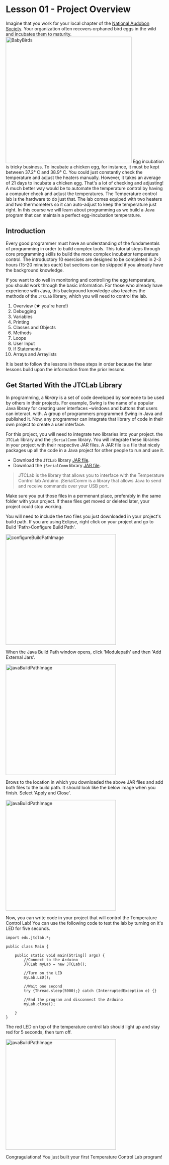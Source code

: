 # Lesson 01 - Project Overview
Imagine that you work for your local chapter of the [National Audobon Society](https://www.audubon.org/). Your organization often recovers orphaned bird eggs in the wild and incubates them to maturity. 
<img src="https://i.imgur.com/A4YW8qP.jpg" alt="BabyBirds" width="400
"/>
Egg incubation is tricky business. To incubate a chicken egg, for instance, it must be kept between 37.2° C and 38.9° C. You could just constantly check the temperature and adjust the heaters manually. However, it takes an average of 21 days to incubate a chicken egg. That's a lot of checking and adjusting! A much better way would be to automate the temperature control by having a computer check and adjust the temperatures. The Temperature control lab is the hardware to do just that. The lab comes equiped with two heaters and two thermometers so it can auto-adjust to keep the temperature just right. In this course we will learn about programming as we build a Java program that can maintain a perfect egg-incubation temperature.

## Introduction
Every good programmer must have an understanding of the fundamentals of programming in order to build complex tools. This tutorial steps through core programming skills to build the more complex incubator temperature control. The introductory 10 exercises are designed to be completed in 2-3 hours (15-20 minutes each) but sections can be skipped if you already have the background knowledge.

If you want to do well in monitoring and controlling the egg temperature, you should work through the basic information. For those who already have experience with Java, this background knowledge also teaches the methods of the  ```JTCLab```  library, which you will need to control the lab.

1.  Overview (★ you're here!)
2.  Debugging
3.  Variables
4.  Printing
5.  Classes and Objects
6.  Methods
7.  Loops
8.  User Input
9.  If Statements
10.  Arrays and Arraylists

It is best to follow the lessons in these steps in order because the later lessons build upon the information from the prior lessons.

## Get Started With the JTCLab Library

In programming, a *library* is a set of code developed by someone to be used by others in their projects. For example, Swing is the name of a popular Java library for creating user interfaces –windows and buttons that users can interact. with. A group of programmers programmed Swing in Java and published it. Now, any programmer can integrate that library of code in their own project to create a user interface.

For this project, you will need to integrate two libraries into your project. the ```JTCLab``` library and the ```jSerialComm``` library. You will integrate these libraries in your project with their respective JAR files. A JAR file is a file that nicely packages up all the code in a Java project for other people to run and use it.

- Download the ```JTCLab```  library <a href="https://github.com/CrayonProof/JTCLab/releases/download/1.0/JTCLab.jar" download>JAR file</a>.
- Download the ```jSerialComm```  library <a href="https://fazecast.github.io/jSerialComm/binaries/jSerialComm-2.6.2.jar" download>JAR file</a>.
>JTCLab is the library that allows you to interface with the Temperature Control lab Arduino. jSerialComm is a library that allows Java to send and receive commands over your USB port.

Make sure you put those files in a permenant place, preferably in the same folder with your project. If these files get moved or deleted later, your project could stop working.

You will need to include the two files you just downloaded in your project's build path. If you are using Eclipse, right click on your project and go to Build 'Path>Configure Build Path'.

<img src="https://i.imgur.com/oflDuMM.png" alt="configureBuildPathImage" width="350"/>

When the Java Build Path window opens, click 'Modulepath' and then 'Add External Jars'.

<img src="https://i.imgur.com/3xuORlx.png" alt="javaBuildPathImage" width="350"/>

Brows to the location in which you downloaded the above JAR files and add both files to the build path. It should look like the below image when you finish. Select 'Apply and Close'.

<img src="https://i.imgur.com/adtTih6.png" alt="javaBuildPathImage" width="350"/>


Now, you can write code in your project that will control the Temperature Control Lab! You can use the following code to test the lab by turning on it's LED for five seconds.

```
import edu.jtclab.*;

public class Main {

	public static void main(String[] args) {
		//Connect to the Arduino
		JTCLab myLab = new JTCLab();
		
		//Turn on the LED
		myLab.LED();
		
		//Wait one second
		try {Thread.sleep(5000);} catch (InterruptedException e) {}
		
		//End the program and disconnect the Arduino
		myLab.close();
		
	}
}
```
The red LED on top of the temperature control lab should light up and stay red for 5 seconds, then turn off.

<img src="https://i.imgur.com/OhAstHw.png" alt="javaBuildPathImage" width="350"/>

Congragulations! You just built your first Temperature Control Lab program!